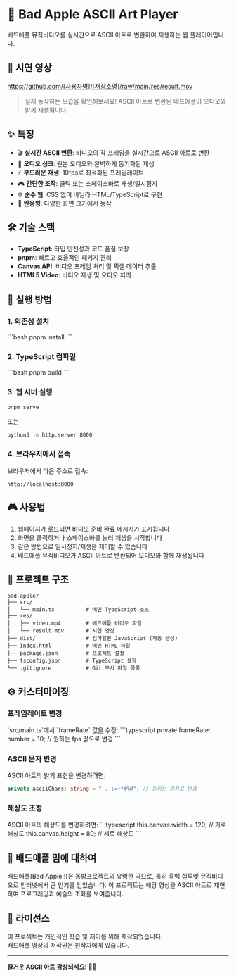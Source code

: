 # 🍎 Bad Apple ASCII Art Player

배드애플 뮤직비디오를 실시간으로 ASCII 아트로 변환하여 재생하는 웹 플레이어입니다.

## 🎥 시연 영상

https://github.com/[사용자명]/[저장소명]/raw/main/res/result.mov

> 실제 동작하는 모습을 확인해보세요! ASCII 아트로 변환된 배드애플이 오디오와 함께 재생됩니다.

## ✨ 특징

- 🎬 **실시간 ASCII 변환**: 비디오의 각 프레임을 실시간으로 ASCII 아트로 변환
- 🎵 **오디오 싱크**: 원본 오디오와 완벽하게 동기화된 재생
- ⚡ **부드러운 재생**: 10fps로 최적화된 프레임레이트
- 🎮 **간단한 조작**: 클릭 또는 스페이스바로 재생/일시정지
- 🌐 **순수 웹**: CSS 없이 바닐라 HTML/TypeScript로 구현
- 📱 **반응형**: 다양한 화면 크기에서 동작

## 🛠️ 기술 스택

- **TypeScript**: 타입 안전성과 코드 품질 보장
- **pnpm**: 빠르고 효율적인 패키지 관리
- **Canvas API**: 비디오 프레임 처리 및 픽셀 데이터 추출
- **HTML5 Video**: 비디오 재생 및 오디오 처리

## 🚀 실행 방법

### 1. 의존성 설치

\`\`\`bash
pnpm install
\`\`\`

### 2. TypeScript 컴파일

\`\`\`bash
pnpm build
\`\`\`

### 3. 웹 서버 실행

```bash
pnpm serve
```

또는

```bash
python3 -m http.server 8000
```

### 4. 브라우저에서 접속

브라우저에서 다음 주소로 접속:

```
http://localhost:8000
```

## 🎮 사용법

1. 웹페이지가 로드되면 비디오 준비 완료 메시지가 표시됩니다
2. 화면을 클릭하거나 스페이스바를 눌러 재생을 시작합니다
3. 같은 방법으로 일시정지/재생을 제어할 수 있습니다
4. 배드애플 뮤직비디오가 ASCII 아트로 변환되어 오디오와 함께 재생됩니다

## 📁 프로젝트 구조

```
bad-apple/
├── src/
│   └── main.ts          # 메인 TypeScript 소스
├── res/
│   ├── video.mp4        # 배드애플 비디오 파일
│   └── result.mov       # 시연 영상
├── dist/                # 컴파일된 JavaScript (자동 생성)
├── index.html           # 메인 HTML 파일
├── package.json         # 프로젝트 설정
├── tsconfig.json        # TypeScript 설정
└── .gitignore           # Git 무시 파일 목록
```

## ⚙️ 커스터마이징

### 프레임레이트 변경

\`src/main.ts\`에서 \`frameRate\` 값을 수정:
\`\`\`typescript
private frameRate: number = 10; // 원하는 fps 값으로 변경
\`\`\`

### ASCII 문자 변경

ASCII 아트의 밝기 표현을 변경하려면:

```typescript
private asciiChars: string = " .-:=+*#%@"; // 원하는 문자로 변경
```

### 해상도 조정

ASCII 아트의 해상도를 변경하려면:
\`\`\`typescript
this.canvas.width = 120; // 가로 해상도
this.canvas.height = 80; // 세로 해상도
\`\`\`

## 🎯 배드애플 밈에 대하여

배드애플(Bad Apple!!)은 동방프로젝트의 유명한 곡으로, 특히 흑백 실루엣 뮤직비디오로 인터넷에서 큰 인기를 얻었습니다. 이 프로젝트는 해당 영상을 ASCII 아트로 재현하여 프로그래밍과 예술의 조화를 보여줍니다.

## 📄 라이선스

이 프로젝트는 개인적인 학습 및 재미를 위해 제작되었습니다.  
배드애플 영상의 저작권은 원작자에게 있습니다.

---

**즐거운 ASCII 아트 감상되세요! 🍎✨**
